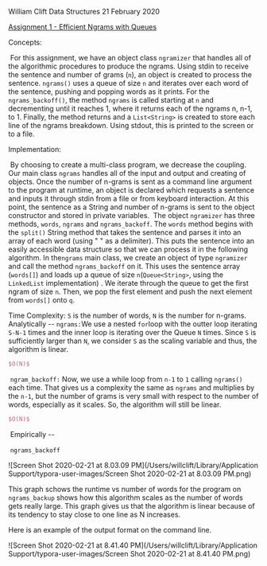 William Clift
Data Structures
21 February 2020

<u>Assignment 1 - Efficient Ngrams with Queues</u>

Concepts:

​	For this assignment, we have an object class `ngramizer` that handles all of the algorithmic procedures to produce the ngrams. Using stdin to receive the sentence and number of grams (`n`), an object is created to process the sentence. `ngrams()` uses a queue of size `n` and iterates over each word of the sentence, pushing and popping words as it prints. For the `ngrams_backoff()`, the method `ngrams` is called starting at `n` and decrementing until it reaches 1, where it returns each of the ngrams n, n-1, to 1. Finally, the method returns and a `List<String>` is created to store each line of the ngrams breakdown. Using stdout, this is printed to the screen or to a file.

Implementation:

​	By choosing to create a multi-class program, we decrease the coupling. Our main class `ngrams` handles all of the input and output and creating of objects. Once the number of n-grams is sent as a command line argument to the program at runtime, an object is declared which requests a sentence and inputs it through stdin from a file or from keyboard interaction. At this point, the sentence as a String and number of n-grams is sent to the object constructor and stored in private variables.
​	The object `ngramizer` has three methods, `words`, `ngrams` and `ngrams_backoff`. The `words` method begins with the `split()` String method that takes the sentence and parses it into an array of each word (using " " as a delimiter). This puts the sentence into an easily accessible data structure so that we can process it in the following algorithm. In the`ngrams` main class, we create an object of type `ngramizer` and call the method `ngrams_backoff` on it. This uses the sentence array (`words[]`) and loads up a queue of size `n`(`Queue<String>`, using the `LinkedList` implementation) . We iterate through the queue to get the first ngram of size `n`. Then, we pop the first element and push the next element from `words[]` onto `q`. 

Time Complexity:
										`S` is the number of words, `N` is the number for n-grams.
		Analytically -- 
				`ngrams:`We use a nested `for`loop with the outter loop iterating `S-N-1` times and the inner loop is iterating over the Queue `N` times. Since `S` is sufficiently larger than `N`, we consider `S` as the scaling variable and thus, the algorithm is linear.

```latex
$O(N)$
```

​				`ngram_backoff:` Now, we use a while loop from `n-1` to `1` calling `ngrams()` each time. That gives us a complexity the same as `ngrams` and multiplies by the `n-1`, but the number of grams is very small with respect to the number of words, especially as it scales. So, the algorithm will still be linear.

```latex
$O(N)$
```

​		Empirically --

​				`ngrams_backoff`

![Screen Shot 2020-02-21 at 8.03.09 PM](/Users/willclift/Library/Application Support/typora-user-images/Screen Shot 2020-02-21 at 8.03.09 PM.png)

This graph schows the runtime vs number of words for the program on `ngrams_backup`  shows how this algorithm scales as the number of words gets really large. This graph gives us that the algorithm is linear because of its tendency to stay close to one line as N increases.



Here is an example of the output format on the command line.

![Screen Shot 2020-02-21 at 8.41.40 PM](/Users/willclift/Library/Application Support/typora-user-images/Screen Shot 2020-02-21 at 8.41.40 PM.png)

